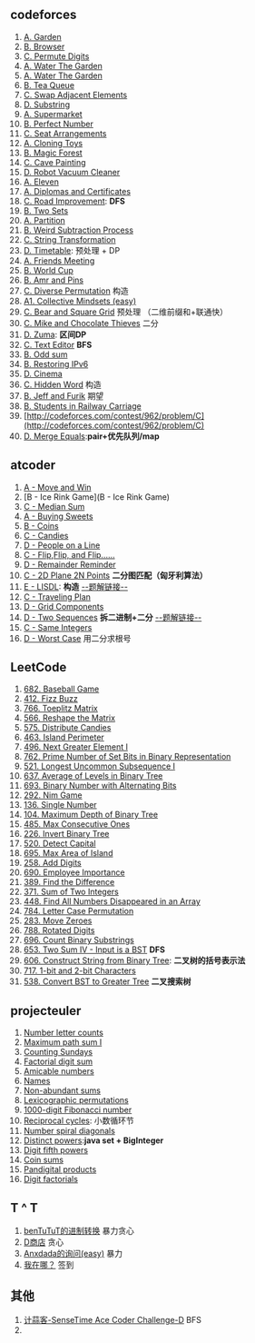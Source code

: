 ## codeforces
1. [A. Garden](http://codeforces.com/contest/915/problem/A)
2. [B. Browser](http://codeforces.com/contest/915/problem/B)
3. [C. Permute Digits](http://codeforces.com/contest/915/problem/C)
4. [A. Water The Garden](http://codeforces.com/contest/920/problem/A)
5. [A. Water The Garden](http://codeforces.com/contest/920/problem/A)
6. [B. Tea Queue](http://codeforces.com/contest/920/problem/B)
7. [C. Swap Adjacent Elements](http://codeforces.com/contest/920/problem/C)
8. [D. Substring](http://codeforces.com/contest/919/problem/D)
9. [A. Supermarket](http://codeforces.com/contest/919/problem/A)
9. [B. Perfect Number](http://codeforces.com/contest/919/problem/B)
10. [C. Seat Arrangements](http://codeforces.com/contest/919/problem/C)
11. [A. Cloning Toys](http://codeforces.com/contest/922/problem/A)
12. [B. Magic Forest](http://codeforces.com/contest/922/problem/B)
13. [C. Cave Painting](http://codeforces.com/contest/922/problem/C)
14. [D. Robot Vacuum Cleaner](http://codeforces.com/contest/922/problem/D)
15. [A. Eleven](http://codeforces.com/contest/918/problem/A)
16. [A. Diplomas and Certificates](http://codeforces.com/problemset/problem/818/A)
17. [C. Road Improvement](http://codeforces.com/problemset/problem/638/C):   **DFS**
18. [B. Two Sets](http://codeforces.com/problemset/problem/468/B)
19. [A. Partition](http://codeforces.com/contest/946/problem/A)
20. [B. Weird Subtraction Process](http://codeforces.com/contest/946/problem/B)
21. [C. String Transformation](http://codeforces.com/contest/946/problem/C)
22. [D. Timetable](http://codeforces.com/contest/946/problem/D): 预处理 + DP
23. [A. Friends Meeting](http://codeforces.com/contest/931/problem/A)
24. [B. World Cup](http://codeforces.com/contest/931/problem/B)
25. [B. Amr and Pins](http://codeforces.com/problemset/problem/507/B) 
26. [C. Diverse Permutation](http://codeforces.com/contest/483/problem/C) 构造
27. [A1. Collective Mindsets (easy)](http://codeforces.com/problemset/problem/690/A1)
28. [C. Bear and Square Grid](http://codeforces.com/problemset/problem/679/C)  预处理 （二维前缀和+联通快）
29. [C. Mike and Chocolate Thieves](http://codeforces.com/problemset/problem/689/C) 二分
30. [D. Zuma](http://codeforces.com/contest/608/problem/D): **区间DP**
31. [C. Text Editor](http://codeforces.com/problemset/problem/253/C) **BFS**
32. [B. Odd sum](http://codeforces.com/problemset/problem/797/B) 
33. [B. Restoring IPv6](http://codeforces.com/problemset/problem/250/B)
34. [D. Cinema](http://codeforces.com/problemset/problem/234/D)
35. [C. Hidden Word](http://codeforces.com/problemset/problem/725/C) 构造
36. [B. Jeff and Furik](http://codeforces.com/problemset/problem/351/B) 期望
37. [B. Students in Railway Carriage](http://codeforces.com/contest/962/problem/B)
38. [http://codeforces.com/contest/962/problem/C](http://codeforces.com/contest/962/problem/C)
39. [D. Merge Equals](http://codeforces.com/contest/962/problem/D):**pair+优先队列/map** 




## atcoder
1. [A - Move and Win](https://agc020.contest.atcoder.jp/tasks/agc020_a)
2. [B - Ice Rink Game](B - Ice Rink Game)
3.  [C - Median Sum](https://agc020.contest.atcoder.jp/tasks/agc020_c)
4. [A - Buying Sweets](https://abc087.contest.atcoder.jp/tasks/abc087_a)
5. [B - Coins](https://abc087.contest.atcoder.jp/tasks/abc087_b)
6. [C - Candies](https://abc087.contest.atcoder.jp/tasks/arc090_a)
7. [D - People on a Line](https://abc087.contest.atcoder.jp/tasks/arc090_b)
8. [C - Flip,Flip, and Flip......](https://arc091.contest.atcoder.jp/tasks/arc091_a)
9. [D - Remainder Reminder](https://arc091.contest.atcoder.jp/tasks/arc091_b)
10. [C - 2D Plane 2N Points](https://arc092.contest.atcoder.jp/tasks/arc092_a) **二分图匹配（匈牙利算法）** 
11. [E - LISDL](https://arc091.contest.atcoder.jp/tasks/arc091_c): **构造** [  --题解链接--](https://blog.csdn.net/zzzzone/article/details/79672656)
12. [C - Traveling Plan](https://arc093.contest.atcoder.jp/tasks/arc093_a)
13. [D - Grid Components](https://arc093.contest.atcoder.jp/tasks/arc093_b)
14. [D - Two Sequences](https://arc092.contest.atcoder.jp/tasks/arc092_b) **拆二进制+二分**  [--题解链接--](https://blog.csdn.net/ZZZZone/article/details/79701785)
15. [C - Same Integers](https://arc094.contest.atcoder.jp/tasks/arc094_a)
16. [D - Worst Case](https://arc094.contest.atcoder.jp/tasks/arc094_b) 用二分求根号




## LeetCode

1. [682. Baseball Game](https://leetcode.com/problems/baseball-game/description/)
2. [412. Fizz Buzz](https://leetcode.com/problems/fizz-buzz/description/)
3. [766. Toeplitz Matrix](https://leetcode.com/problems/toeplitz-matrix/description/)
4. [566. Reshape the Matrix](https://leetcode.com/problems/reshape-the-matrix/description/)
5. [575. Distribute Candies](https://leetcode.com/problems/distribute-candies/description/)
6. [463. Island Perimeter](https://leetcode.com/problems/island-perimeter/description/)
7. [496. Next Greater Element I](https://leetcode.com/problems/next-greater-element-i/description/)
8. [762. Prime Number of Set Bits in Binary Representation](https://leetcode.com/problems/prime-number-of-set-bits-in-binary-representation/description/)
9. [521. Longest Uncommon Subsequence I](https://leetcode.com/problems/longest-uncommon-subsequence-i/description/)
10. [637. Average of Levels in Binary Tree](https://leetcode.com/problems/average-of-levels-in-binary-tree/description/)
11. [693. Binary Number with Alternating Bits](https://leetcode.com/problems/binary-number-with-alternating-bits/description/)
12. [292. Nim Game](https://leetcode.com/problems/nim-game/description/)
13. [136. Single Number](https://leetcode.com/problems/single-number/description/)
14. [104. Maximum Depth of Binary Tree](https://leetcode.com/problems/maximum-depth-of-binary-tree/description/)
15. [485. Max Consecutive Ones](https://leetcode.com/problems/max-consecutive-ones/description/)
16. [226. Invert Binary Tree](https://leetcode.com/problems/invert-binary-tree/description/)
17. [520. Detect Capital](https://leetcode.com/problems/detect-capital/description/)
18. [695. Max Area of Island](https://leetcode.com/problems/max-area-of-island/description/)
19. [258. Add Digits](https://leetcode.com/problems/add-digits/description/)
20. [690. Employee Importance](https://leetcode.com/problems/employee-importance/description/)
21. [389. Find the Difference](https://leetcode.com/problems/find-the-difference/description/)
22. [371. Sum of Two Integers](https://leetcode.com/problems/sum-of-two-integers/description/)
23. [448. Find All Numbers Disappeared in an Array](https://leetcode.com/problems/find-all-numbers-disappeared-in-an-array/description/)
24. [784. Letter Case Permutation](https://leetcode.com/problems/letter-case-permutation/description/)
25. [283. Move Zeroes](https://leetcode.com/problems/move-zeroes/description/)
26. [788. Rotated Digits](https://leetcode.com/problems/rotated-digits/description/)
27. [696. Count Binary Substrings](https://leetcode.com/problems/count-binary-substrings/description/)
28. [653. Two Sum IV - Input is a BST](https://leetcode.com/problems/two-sum-iv-input-is-a-bst/description/) **DFS**
29. [606. Construct String from Binary Tree](https://leetcode.com/problems/construct-string-from-binary-tree/description/): **二叉树的括号表示法**
30. [717. 1-bit and 2-bit Characters](https://leetcode.com/problems/1-bit-and-2-bit-characters/description/)
31. [538. Convert BST to Greater Tree](https://leetcode.com/problems/convert-bst-to-greater-tree/description/) **二叉搜索树**



## projecteuler
1. [Number letter counts](https://projecteuler.net/problem=17)
2. [Maximum path sum I](https://projecteuler.net/problem=18)
3. [Counting Sundays](https://projecteuler.net/problem=19)
4. [Factorial digit sum](https://projecteuler.net/problem=20)
5. [Amicable numbers](https://projecteuler.net/problem=21)
6. [Names](https://projecteuler.net/problem=22)
7. [Non-abundant sums](https://projecteuler.net/problem=23)
8. [Lexicographic permutations](https://projecteuler.net/problem=24)
9. [1000-digit Fibonacci number](https://projecteuler.net/problem=25)
10. [Reciprocal cycles](https://projecteuler.net/problem=26):   小数循环节
11. [Number spiral diagonals](https://projecteuler.net/problem=28)
12. [Distinct powers](https://projecteuler.net/problem=29):**java  set + BigInteger**
13. [Digit fifth powers](https://projecteuler.net/problem=30)
14. [Coin sums](https://projecteuler.net/problem=31)
15. [Pandigital products](https://projecteuler.net/problem=32)
16. [Digit factorials](https://projecteuler.net/problem=34)



## T ^ T 

1. [benTuTuT的进制转换](http://120.78.128.11/Contest.jsp?cid=408#P) 暴力贪心
2. [D商店](http://120.78.128.11/Contest.jsp?cid=408#P3) 贪心
3. [Anxdada的询问(easy)](http://120.78.128.11/Contest.jsp?cid=408#P4) 暴力
4. [我在哪？](http://120.78.128.11/Contest.jsp?cid=408#P7) 签到


## 其他
1. [计蒜客-SenseTime Ace Coder Challenge-D](https://www.jisuanke.com/contest/1237/68614) BFS
2. 






